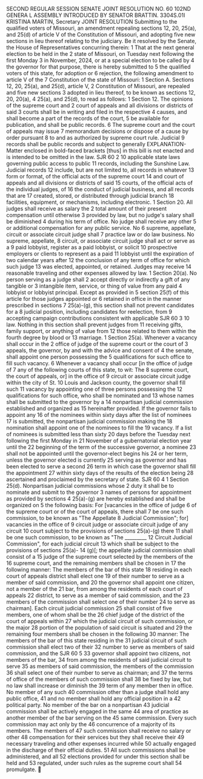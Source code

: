 SECOND REGULAR SESSION
SENATE JOINT RESOLUTION NO. 60
102ND GENERA L ASSEMBLY
INTRODUCED BY SENATOR BRATTIN.
3304S.01I KRISTINA MARTIN, Secretary
JOINT RESOLUTION
Submitting to the qualified voters of Missouri, an amendment repealing sections 12, 20, 25(a), and
25(d) of article V of the Constitution of Missouri, and adopting five new sections in
lieu thereof relating to the judiciary.
Be it resolved by the Senate, the House of Representatives concurring therein:
1 That at the next general election to be held in the
2 state of Missouri, on Tuesday next following the first Monday
3 in November, 2024, or at a special election to be called by
4 the governor for that purpose, there is hereby submitted to
5 the qualified voters of this state, for adoption or
6 rejection, the following amendment to article V of the
7 Constitution of the state of Missouri:
1 Section A. Sections 12, 20, 25(a), and 25(d), article V,
2 Constitution of Missouri, are repealed and five new sections
3 adopted in lieu thereof, to be known as sections 12, 20, 20(a),
4 25(a), and 25(d), to read as follows:
1 Section 12. The opinions of the supreme court and
2 court of appeals and all divisions or districts of said
3 courts shall be in writing and filed in the respective
4 causes, and shall become a part of the records of the court,
5 be available for publication, and shall be public records.
6 The supreme court and the court of appeals may issue
7 memorandum decisions or dispose of a cause by order pursuant
8 to and as authorized by supreme court rule. Judicial
9 records shall be public records and subject to generally
EXPLANATION-Matter enclosed in bold-faced brackets [thus] in this bill is not enacted
and is intended to be omitted in the law.
SJR 60 2
10 applicable state laws governing public access to public
11 records, including the Sunshine Law. Judicial records
12 include, but are not limited to, all records in whatever
13 form or format, of the official acts of the supreme court
14 and court of appeals and all divisions or districts of said
15 courts, of the official acts of the individual judges, of
16 the conduct of judicial business, and all records that are
17 created, stored, or distributed through judicial branch
18 facilities, equipment, or mechanisms, including electronic.
1 Section 20. All judges shall receive as salary the
2 total amount of their present compensation until otherwise
3 provided by law, but no judge's salary shall be diminished
4 during his term of office. No judge shall receive any other
5 or additional compensation for any public service. No
6 supreme, appellate, circuit or associate circuit judge shall
7 practice law or do law business. No supreme, appellate,
8 circuit, or associate circuit judge shall act or serve as a
9 paid lobbyist, register as a paid lobbyist, or solicit
10 prospective employers or clients to represent as a paid
11 lobbyist until the expiration of two calendar years after
12 the conclusion of any term of office for which such judge
13 was elected, appointed, or retained. Judges may receive
14 reasonable traveling and other expenses allowed by law.
1 Section 20(a). No person serving as a judge shall
2 accept directly or indirectly a gift of any tangible or
3 intangible item, service, or thing of value from any paid
4 lobbyist or lobbyist principal. Except as provided in
5 section 25(f) of this article for those judges appointed or
6 retained in office in the manner prescribed in sections
7 25(a)-(g), this section shall not prevent candidates for a
8 judicial position, including candidates for reelection, from
9 accepting campaign contributions consistent with applicable
SJR 60 3
10 law. Nothing in this section shall prevent judges from
11 receiving gifts, family support, or anything of value from
12 those related to them within the fourth degree by blood or
13 marriage.
1 Section 25(a). Whenever a vacancy shall occur in the
2 office of judge of the supreme court or the court of
3 appeals, the governor, by and with the advice and consent of
4 the senate, shall appoint one person possessing the
5 qualifications for such office to fill such vacancy.
6 Whenever a vacancy shall occur [in the office of judge of
7 any of the following courts of this state, to wit: The
8 supreme court, the court of appeals, or] in the office of
9 circuit or associate circuit judge within the city of St.
10 Louis and Jackson county, the governor shall fill such
11 vacancy by appointing one of three persons possessing the
12 qualifications for such office, who shall be nominated and
13 whose names shall be submitted to the governor by a
14 nonpartisan judicial commission established and organized as
15 hereinafter provided. If the governor fails to appoint any
16 of the nominees within sixty days after the list of nominees
17 is submitted, the nonpartisan judicial commission making the
18 nomination shall appoint one of the nominees to fill the
19 vacancy. If a list of nominees is submitted less than sixty
20 days before the Tuesday next following the first Monday in
21 November of a gubernatorial election year until the
22 beginning of the term of the successive governor, a nominee
23 shall not be appointed until the governor-elect begins his
24 or her term, unless the governor elected is currently
25 serving as governor and has been elected to serve a second
26 term in which case the governor shall fill the appointment
27 within sixty days of the results of the election being
28 ascertained and proclaimed by the secretary of state.
SJR 60 4
1 Section 25(d). Nonpartisan judicial commissions whose
2 duty it shall be to nominate and submit to the governor
3 names of persons for appointment as provided by sections
4 25(a)-(g) are hereby established and shall be organized on
5 the following basis: For [vacancies in the office of judge
6 of the supreme court or of the court of appeals, there shall
7 be one such commission, to be known as "The Appellate
8 Judicial Commission"; for] vacancies in the office of
9 circuit judge or associate circuit judge of any circuit
10 court subject to the provisions of sections 25(a)-(g) there
11 shall be one such commission, to be known as "The _________
12 Circuit Judicial Commission", for each judicial circuit
13 which shall be subject to the provisions of sections 25(a)-
14 (g)[; the appellate judicial commission shall consist of a
15 judge of the supreme court selected by the members of the
16 supreme court, and the remaining members shall be chosen in
17 the following manner: The members of the bar of this state
18 residing in each court of appeals district shall elect one
19 of their number to serve as a member of said commission, and
20 the governor shall appoint one citizen, not a member of the
21 bar, from among the residents of each court of appeals
22 district, to serve as a member of said commission, and the
23 members of the commission shall select one of their number
24 to serve as chairman]. Each circuit judicial commission
25 shall consist of five members, one of whom shall be the
26 chief judge of the district of the court of appeals within
27 which the judicial circuit of such commission, or the major
28 portion of the population of said circuit is situated and
29 the remaining four members shall be chosen in the following
30 manner: The members of the bar of this state residing in the
31 judicial circuit of such commission shall elect two of their
32 number to serve as members of said commission, and the
SJR 60 5
33 governor shall appoint two citizens, not members of the bar,
34 from among the residents of said judicial circuit to serve
35 as members of said commission, the members of the commission
36 shall select one of their number to serve as chairman; and
37 the terms of office of the members of such commission shall
38 be fixed by law, but no law shall increase or diminish the
39 term of any member then in office. No member of any such
40 commission other than a judge shall hold any public office,
41 and no member shall hold any official position in a
42 political party. No member of the bar on a nonpartisan
43 judicial commission shall be actively engaged in the same
44 area of practice as another member of the bar serving on the
45 same commission. Every such commission may act only by the
46 concurrence of a majority of its members. The members of
47 such commission shall receive no salary or other
48 compensation for their services but they shall receive their
49 necessary traveling and other expenses incurred while
50 actually engaged in the discharge of their official duties.
51 All such commissions shall be administered, and all
52 elections provided for under this section shall be held and
53 regulated, under such rules as the supreme court shall
54 promulgate.
